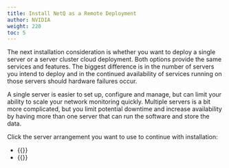 ```yaml
---
title: Install NetQ as a Remote Deployment
author: NVIDIA
weight: 220
toc: 5
---
```


The next installation consideration is whether you want to deploy a single server or a server cluster cloud deployment. Both options provide the same services and features. The biggest difference is in the number of servers you intend to deploy and in the continued availability of services running on those servers should hardware failures occur.

A single server is easier to set up, configure and manage, but can limit your ability to scale your network monitoring quickly. Multiple servers is a bit more complicated, but you limit potential downtime and increase availability by having more than one server that can run the software and store the data.

Click the server arrangement you want to use to continue with installation:

- {{<link title="Choose a Remote System Platform" text="Use a Single Server Arrangement">}}
- {{<link title="Choose a Remote System Platform for Your Cluster" text="Use a Server Cluster Arrangement">}}
